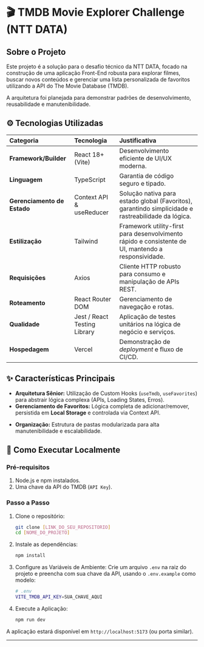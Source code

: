 # 🎬 TMDB Movie Explorer Challenge (NTT DATA)

## Sobre o Projeto

Este projeto é a solução para o desafio técnico da NTT DATA, focado na construção de uma aplicação Front-End robusta para explorar filmes, buscar novos conteúdos e gerenciar uma lista personalizada de favoritos utilizando a API do The Movie Database (TMDB).

A arquitetura foi planejada para demonstrar padrões de desenvolvimento, reusabilidade e manutenibilidade.

## ⚙️ Tecnologias Utilizadas

| Categoria | Tecnologia | Justificativa |
| :--- | :--- | :--- |
| **Framework/Builder** | React 18+ (Vite) | Desenvolvimento eficiente de UI/UX moderna. |
| **Linguagem** | TypeScript | Garantia de código seguro e tipado. |
| **Gerenciamento de Estado** | Context API & useReducer | Solução nativa para estado global (Favoritos), garantindo simplicidade e rastreabilidade da lógica. |
| **Estilização** | Tailwind | Framework utility-first para desenvolvimento rápido e consistente de UI, mantendo a responsividade. |
| **Requisições** | Axios | Cliente HTTP robusto para consumo e manipulação de APIs REST. |
| **Roteamento** | React Router DOM | Gerenciamento de navegação e rotas. |
| **Qualidade** | Jest / React Testing Library | Aplicação de testes unitários na lógica de negócio e serviços. |
| **Hospedagem** | Vercel | Demonstração de *deployment* e fluxo de CI/CD. |

## ✨ Características Principais

* **Arquitetura Sênior:** Utilização de Custom Hooks (`useTmdb`, `useFavorites`) para abstrair lógica complexa (APIs, Loading States, Erros).
* **Gerenciamento de Favoritos:** Lógica completa de adicionar/remover, persistida em **Local Storage** e controlada via Context API.
<!-- * **UX Avançada:** Implementação de Infinite Scroll e Paginação na Home e Busca. -->
* **Organização:** Estrutura de pastas modularizada para alta manutenibilidade e escalabilidade.

## 🚀 Como Executar Localmente

### Pré-requisitos

1.  Node.js e npm instalados.
2.  Uma chave da API do TMDB (`API Key`).

### Passo a Passo

1.  Clone o repositório:
    ```bash
    git clone [LINK_DO_SEU_REPOSITORIO]
    cd [NOME_DO_PROJETO]
    ```
2.  Instale as dependências:
    ```bash
    npm install
    ```
3.  Configure as Variáveis de Ambiente:
    Crie um arquivo `.env` na raiz do projeto e preencha com sua chave da API, usando o `.env.example` como modelo:
    ```bash
    # .env
    VITE_TMDB_API_KEY=SUA_CHAVE_AQUI
    ```
4.  Execute a Aplicação:
    ```bash
    npm run dev
    ```

A aplicação estará disponível em `http://localhost:5173` (ou porta similar).

---